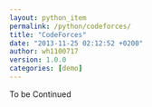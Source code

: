 ```yaml
---
layout: python_item
permalink: /python/codeforces/
title: "CodeForces"
date: "2013-11-25 02:12:52 +0200"
author: wh1100717
version: 1.0.0
categories: [demo]
---
```


To be Continued